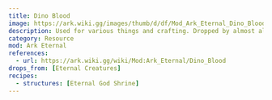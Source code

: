 ```yaml
---
title: Dino Blood
image: https://ark.wiki.gg/images/thumb/d/df/Mod_Ark_Eternal_Dino_Blood.png/228px-Mod_Ark_Eternal_Dino_Blood.png
description: Used for various things and crafting. Dropped by almost all non-vanilla dinos.
category: Resource
mod: Ark Eternal
references:
  - url: https://ark.wiki.gg/wiki/Mod:Ark_Eternal/Dino_Blood
drops_from: [Eternal Creatures]
recipes:
  - structures: [Eternal God Shrine]
---
```

